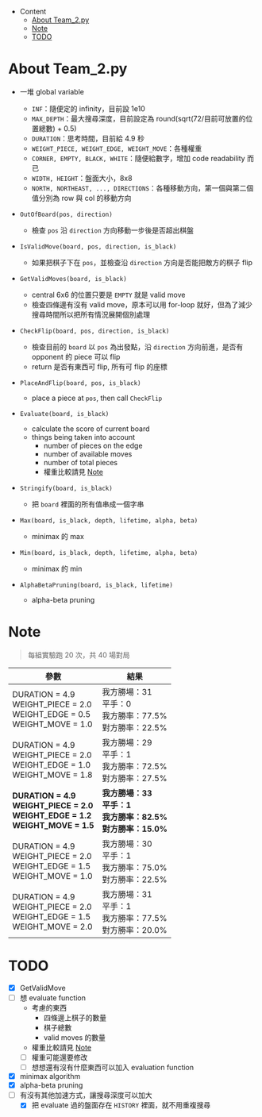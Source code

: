 - Content
  - [About Team_2.py](#About_Team_2.py)
  - [Note](#Note)
  - [TODO](#TODO)

# About Team_2.py

- 一堆 global variable
  - `INF`：隨便定的 infinity，目前設 1e10
  - `MAX_DEPTH`：最大搜尋深度，目前設定為 round(sqrt(72/目前可放置的位置總數) + 0.5)
  - `DURATION`：思考時間，目前給 4.9 秒
  - `WEIGHT_PIECE, WEIGHT_EDGE, WEIGHT_MOVE`：各種權重
  - `CORNER, EMPTY, BLACK, WHITE`：隨便給數字，增加 code readability 而已
  - `WIDTH, HEIGHT`：盤面大小，8x8
  - `NORTH, NORTHEAST, ..., DIRECTIONS`：各種移動方向，第一個與第二個值分別為 row 與 col 的移動方向

- `OutOfBoard(pos, direction)`
  - 檢查 `pos` 沿 `direction` 方向移動一步後是否超出棋盤

- `IsValidMove(board, pos, direction, is_black)`
  - 如果把棋子下在 `pos`，並檢查沿 `direction` 方向是否能把敵方的棋子 flip

- `GetValidMoves(board, is_black)`
  - central 6x6 的位置只要是 `EMPTY` 就是 valid move
  - 檢查四條邊有沒有 valid move，原本可以用 for-loop 就好，但為了減少搜尋時間所以把所有情況展開個別處理

- `CheckFlip(board, pos, direction, is_black)`
  - 檢查目前的 `board` 以 `pos` 為出發點，沿 `direction` 方向前進，是否有 opponent 的 piece 可以 flip
  - return 是否有東西可 flip, 所有可 flip 的座標

- `PlaceAndFlip(board, pos, is_black)`
  - place a piece at `pos`, then call `CheckFlip`

- `Evaluate(board, is_black)`
  - calculate the score of current board
  - things being taken into account
    - number of pieces on the edge
    - number of available moves
    - number of total pieces
    - 權重比較請見 [Note](#Note)

- `Stringify(board, is_black)`
  - 把 `board` 裡面的所有值串成一個字串

- `Max(board, is_black, depth, lifetime, alpha, beta)`
  - minimax 的 max

- `Min(board, is_black, depth, lifetime, alpha, beta)`
  - minimax 的 min

- `AlphaBetaPruning(board, is_black, lifetime)`
  - alpha-beta pruning

# Note

> 每組實驗跑 20 次，共 40 場對局

|參數|結果|
|-|-|
|DURATION = 4.9<br/>WEIGHT_PIECE = 2.0<br/>WEIGHT_EDGE = 0.5<br/>WEIGHT_MOVE = 1.0|我方勝場：31<br/>平手：0<br/>我方勝率：77.5%<br/>對方勝率：22.5%|
|DURATION = 4.9<br/>WEIGHT_PIECE = 2.0<br/>WEIGHT_EDGE = 1.0<br/>WEIGHT_MOVE = 1.8|我方勝場：29<br/>平手：1<br/>我方勝率：72.5%<br/>對方勝率：27.5%|
|__DURATION = 4.9<br/>WEIGHT_PIECE = 2.0<br/>WEIGHT_EDGE = 1.2<br/>WEIGHT_MOVE = 1.5__|__我方勝場：33<br/>平手：1<br/>我方勝率：82.5%<br/>對方勝率：15.0%__|
|DURATION = 4.9<br/>WEIGHT_PIECE = 2.0<br/>WEIGHT_EDGE = 1.5<br/>WEIGHT_MOVE = 1.0|我方勝場：30<br/>平手：1<br/>我方勝率：75.0%<br/>對方勝率：22.5%|
|DURATION = 4.9<br/>WEIGHT_PIECE = 2.0<br/>WEIGHT_EDGE = 1.5<br/>WEIGHT_MOVE = 2.0|我方勝場：31<br/>平手：1<br/>我方勝率：77.5%<br/>對方勝率：20.0%|

# TODO

- [x] GetValidMove
- [ ] 想 evaluate function
  - 考慮的東西
    - 四條邊上棋子的數量
    - 棋子總數
    - valid moves 的數量
  - 權重比較請見 [Note](#Note)
  - [ ] 權重可能還要修改
  - [ ] 想想還有沒有什麼東西可以加入 evaluation function
- [x] minimax algorithm
- [x] alpha-beta pruning
- [ ] 有沒有其他加速方式，讓搜尋深度可以加大
  - [x] 把 evaluate 過的盤面存在 `HISTORY` 裡面，就不用重複搜尋
